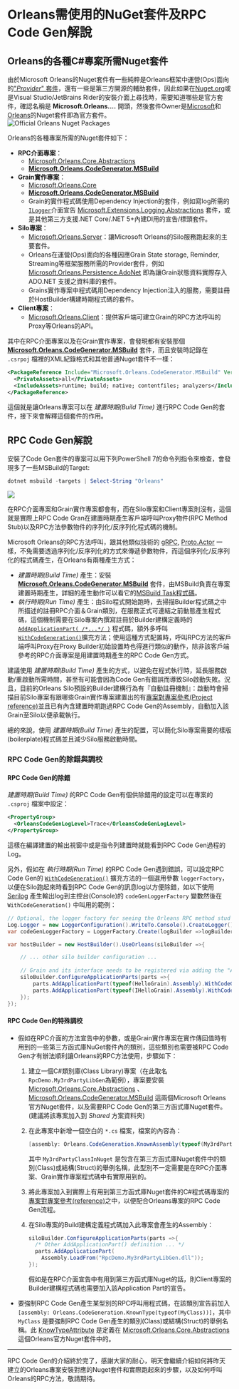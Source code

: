 # Orleans需使用的NuGet套件及RPC Code Gen解說

## Orleans的各種C#專案所需Nuget套件

由於Microsoft Orleans的Nuget套件有一些純粹是Orleans框架中運營(Ops)面向的["*Provider*" 套件](https://learn.microsoft.com/en-us/dotnet/orleans/resources/nuget-packages#clustering-providers)，還有一些是第三方開源的輔助套件，因此如果在[Nuget.org](https://www.nuget.org)或是Visual Studio/JetBrains Rider的安裝介面上尋找時，需要知道哪些是官方套件，確認名稱是 **Microsoft.Orleans....** 開頭，然後套件Owner是[Microsoft](https://www.nuget.org/profiles/Microsoft)和[Orleans](https://www.nuget.org/profiles/Orleans)的Nuget套件即為官方套件。  
![Official Orleans Nuget Packages](./official_orleans_nuget_packages.png)

Orleans的各種專案所需的Nuget套件如下：
* **RPC介面專案**：
    * [Microsoft.Orleans.Core.Abstractions](https://www.nuget.org/packages/Microsoft.Orleans.Core.Abstractions)
    * [**Microsoft.Orleans.CodeGenerator.MSBuild**](https://www.nuget.org/packages/Microsoft.Orleans.CodeGenerator.MSBuild)
* **Grain實作專案**：
    * [Microsoft.Orleans.Core](https://www.nuget.org/packages/Microsoft.Orleans.Core)
    * [**Microsoft.Orleans.CodeGenerator.MSBuild**](https://www.nuget.org/packages/Microsoft.Orleans.CodeGenerator.MSBuild)
    * Grain的實作程式碼使用Dependency Injection的套件，例如寫log所需的[`ILogger`](https://learn.microsoft.com/en-us/dotnet/api/microsoft.extensions.logging.ilogger?view=dotnet-plat-ext-6.0)介面宣告 [Microsoft.Extensions.Logging.Abstractions](https://wwww.nuget.org/packages/Microsoft.Extensions.Logging.Abstractions) 套件，或是其他第三方支援.NET Core/.NET 5+內建DI用的宣告/標頭套件。
* **Silo專案**：
    * [Microsoft.Orleans.Server](https://www.nuget.org/packages/Microsoft.Orleans.Server)：讓Microsoft Orleans的Silo服務跑起來的主要套件。
    * Orleans在運營(Ops)面向的各種因應Grain State storage, Reminder, Streaming等框架服務所需的Provider套件，例如 [Microsoft.Orleans.Persistence.AdoNet](https://www.nuget.org/packages/Microsoft.Orleans.Persistence.AdoNet) 即為讓Grain狀態資料實際存入 ADO.NET 支援之資料庫的套件。
    * Grains實作專案中程式碼用Dependency Injection注入的服務，需要註冊於HostBuilder構建時期程式碼的套件。
* **Client專案**：
    * [Microsoft.Orleans.Client](https://www.nuget.org/packages/Microsoft.Orleans.Client)：提供客戶端可建立Grain的RPC方法呼叫的Proxy等Orleans的API。

其中在RPC介面專案以及在Grain實作專案，會發現都有安裝那個 [**Microsoft.Orleans.CodeGenerator.MSBuild**](https://www.nuget.org/packages/Microsoft.Orleans.CodeGenerator.MSBuild) 套件，而且安裝時記錄在 `.csrpoj` 檔裡的XML紀錄格式和其他普通Nuget套件不一樣：
```xml
<PackageReference Include="Microsoft.Orleans.CodeGenerator.MSBuild" Version="3.6.5">
  <PrivateAssets>all</PrivateAssets>
  <IncludeAssets>runtime; build; native; contentfiles; analyzers</IncludeAssets>
</PackageReference>
```
這個就是讓Orleans專案可以在 *建置時期(Build Time)* 進行RPC Code Gen的套件，接下來會解釋這個套件的作用。

## RPC Code Gen解說

安裝了Code Gen套件的專案可以用下列PowerShell 7的命令列指令來檢查，會發現多了一些MSBuild的Target:
```powershell
dotnet msbuild -targets | Select-String "Orleans"
```
![](./orleans_code_gen_targets.png)

在RPC介面專案和Grain實作專案都會有，而在Silo專案和Client專案則沒有，這個就是實際上RPC Code Gran在建置時期產生客戶端呼叫Proxy物件(RPC Method Stub)以及RPC方法參數物件的序列化/反序列化程式碼的機制。

Microsoft Orleans的RPC方法呼叫，跟其他類似技術的 [gRPC](https://grpc.io/), [Proto.Actor](https://proto.actor/docs/what-is-protoactor/) 一樣，不免需要透過序列化/反序列化的方式來傳遞參數物件，而這個序列化/反序列化的程式碼產生，在Orleans有兩種產生方式：

* *建置時期(Build Time)* 產生：安裝 [**Microsoft.Orleans.CodeGenerator.MSBuild**](https://www.nuget.org/packages/Microsoft.Orleans.CodeGenerator.MSBuild) 套件，由MSBuild負責在專案建置時期產生，詳細的產生動作可以看它的[MSBuild Task程式碼](https://github.com/dotnet/orleans/blob/3.x/src/Orleans.CodeGenerator.MSBuild/build/Microsoft.Orleans.CodeGenerator.MSBuild.targets)。
* *執行時期(Run Time)* 產生：由Silo程式開始跑時，去掃描Builder程式碼之中所描述的註冊RPC介面＆Grain類別，在服務正式可連結之前動態產生程式碼，這個機制需要在Silo專案內撰寫註冊於Builder建構定義時的 [`AddApplicationPart( /*...*/ )`](https://learn.microsoft.com/en-us/dotnet/api/orleans.applicationpartmanagerextensions.addapplicationpart) 程式碼，額外多呼叫 [`WithCodeGeneration()`](https://learn.microsoft.com/en-us/dotnet/api/orleans.hosting.applicationpartmanagercodegenextensions.withcodegeneration)擴充方法；使用這種方式配置時，呼叫RPC方法的客戶端呼叫Proxy在Proxy Builder初始設置時也得進行類似的動作，除非該客戶端參考的RPC介面專案是用建置時期產生的RPC Code Gen方式。

建議使用 *建置時期(Build Time)* 產生的方式，以避免在程式執行時，延長服務啟動/重啟動所需時間，甚至有可能會因為Code Gen有錯誤而導致Silo啟動失敗。況且，目前的Orleans Silo預設的Builder建構行為有『自動註冊機制』：啟動時會掃描目前Silo專案有跟哪些Grain實作專案建置出的有[專案對專案參考(Project reference)](https://learn.microsoft.com/en-us/visualstudio/ide/managing-references-in-a-project#project-to-project-references)並且已有內含建置時期跑過RPC Code Gen的Assembly，自動加入該Grain至Silo以便承載執行。

總的來說，使用 *建置時期(Build Time)* 產生的配置，可以簡化Silo專案需要的樣版(boilerplate)程式碼並且減少Silo服務啟動時間。

### RPC Code Gen的除錯與調校

#### RPC Code Gen的除錯
*建置時期(Build Time)* 的RPC Code Gen有個供除錯用的設定可以在專案的 `.csproj` 檔案中設定：

```xml
<PropertyGroup>
  <OrleansCodeGenLogLevel>Trace</OrleansCodeGenLogLevel>
</PropertyGroup>
```
這樣在編譯建置的輸出視窗中或是指令列建置時就能看到RPC Code Gen過程的Log。

另外，假如在 *執行時期(Run Time)* 的RPC Code Gen遇到錯誤，可以設定RPC Code Gen的 [`WithCodeGeneration()`](https://learn.microsoft.com/en-us/dotnet/api/orleans.hosting.applicationpartmanagercodegenextensions.withcodegeneration) 擴充方法的一個選用參數 `loggerFactory`，以便在Silo跑起來時看到RPC Code Gen的訊息log以方便除錯，如以下使用 [Serilog](https://serilog.net/) 產生輸出log到主控台(Console)的 `codeGenLoggerFactory` 變數然後在 `WithCodeGeneration()` 中叫用的範例：

```csharp
// Optional, the logger factory for seeing the Orleans RPC method stud code gen log.
Log.Logger = new LoggerConfiguration().WriteTo.Console().CreateLogger();
var codeGenLoggerFactory = LoggerFactory.Create(logBuilder =>logBuilder.AddSerilog());

var hostBuilder = new HostBuilder().UseOrleans(siloBuilder =>{

    // ... other silo builder configuration ...
   
    // Grain and its interface needs to be registered via adding the "ApplicationPart", and also assign the RPC method code generation strategy during host startup.
    siloBuilder.ConfigureApplicationParts(parts =>{
        parts.AddApplicationPart(typeof(HelloGrain).Assembly).WithCodeGeneration(loggerFactory: codeGenLoggerFactory);
        parts.AddApplicationPart(typeof(IHelloGrain).Assembly).WithCodeGeneration(loggerFactory: codeGenLoggerFactory);
    });
});
```

#### RPC Code Gen的特殊調校

* 假如在RPC介面的方法宣告中的參數，或是Grain實作專案在實作傳回值時有用到的一些第三方函式庫NuGet套件內的類別，這些類別也需要被RPC Code Gen才有辦法順利讓Orleans的RPC方法使用，步驟如下：
   1. 建立一個C#類別庫(Class Library)專案（在此取名`RpcDemo.My3rdPartyLibGen`為範例），專案要安裝 [Microsoft.Orleans.Core.Abstractions](https://www.nuget.org/packages/Microsoft.Orleans.Core.Abstractions) 、 [Microsoft.Orleans.CodeGenerator.MSBuild](https://www.nuget.org/packages/Microsoft.Orleans.CodeGenerator.MSBuild) 這兩個Microsoft Orleans官方Nuget套件，以及需要RPC Code Gen的第三方函式庫Nuget套件。  
   (建議將該專案加入到 *Shared* 方案資料夾)
   2. 在此專案中新增一個空白的 `*.cs` 檔案，檔案的內容為：
        
       ```csharp
       [assembly: Orleans.CodeGeneration.KnownAssembly(typeof(My3rdPartyClassInNuget))]
       ```
       
      其中 `My3rdPartyClassInNuget` 是包含在第三方函式庫Nuget套件中的類別(Class)或結構(Struct)的舉例名稱，此型別不一定需要是在RPC介面專案、Grain實作專案程式碼中有實際用到的。
   3. 將此專案加入到實際上有用到第三方函式庫Nuget套件的C#程式碼專案的[專案對專案參考(reference)](https://learn.microsoft.com/en-us/visualstudio/ide/managing-references-in-a-project#project-to-project-references)之中，以便配合Orleans專案的RPC Code Gen流程。
   4. 在Silo專案的Build建構定義程式碼加入此專案會產生的Assembly：
      
      ```csharp
      siloBuilder.ConfigureApplicationParts(parts =>{
        /* Other AddApplicationPart() definition ... */
        parts.AddApplicationPart(
          Assembly.LoadFrom("RpcDemo.My3rdPartyLibGen.dll"));
      });
      ```
      
      假如是在RPC介面宣告中有用到第三方函式庫Nuget的話，則Client專案的Builder建構程式碼也需要加入該Application Part的宣告。
* 要強制RPC Code Gen產生某型別的RPC呼叫用程式碼，在該類別宣告前加入`[assembly: Orleans.CodeGeneration.KnownType(typeof(MyClass))]`，其中 `MyClass` 是要強制RPC Code Gen產生的類別(Class)或結構(Struct)的舉例名稱。此 [KnowTypeAttribute](https://learn.microsoft.com/en-us/dotnet/api/orleans.codegeneration.knowntypeattribute) 是定義在 [Microsoft.Orleans.Core.Abstractions](https://www.nuget.org/packages/Microsoft.Orleans.Core.Abstractions) 這個Orleans官方Nuget套件中的。

---  

RPC Code Gen的介紹終於完了，感謝大家的耐心，明天會繼續介紹如何將昨天建立的Orleans專案安裝對應的Nuget套件和實際跑起來的步驟，以及如何呼叫Orleans的RPC方法，敬請期待。
